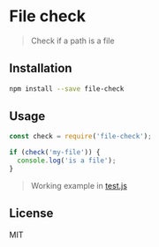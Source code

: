 # File check
> Check if a path is a file

## Installation
```bash
npm install --save file-check
```

## Usage
```javascript
const check = require('file-check');

if (check('my-file')) {
  console.log('is a file');
}
```

> Working example in [test.js](https://github.com/tobihrbr/dir-check/blob/master/test.js)

## License
MIT
